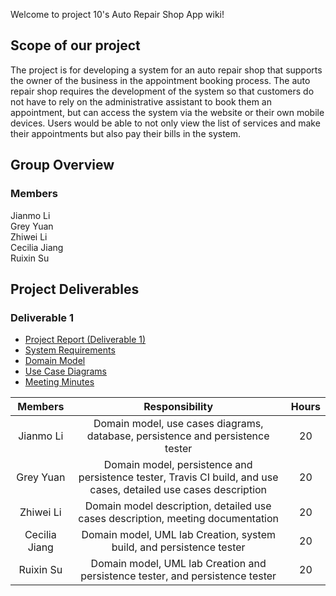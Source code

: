 Welcome to project 10's Auto Repair Shop App wiki!  

## **Scope of our project**  
The project is for developing a system for an auto repair shop that supports the owner of the business in the appointment booking process. The auto repair shop requires the development of the system so that customers do not have to rely on the administrative assistant to book them an appointment, but can access the system via the website or their own mobile devices. Users would be able to not only view the list of services and make their appointments but also pay their bills in the system.

## **Group Overview**  
### Members
Jianmo Li  
Grey Yuan  
Zhiwei Li  
Cecilia Jiang  
Ruixin Su  

## **Project Deliverables**  
### Deliverable 1
* [Project Report (Deliverable 1)](https://github.com/McGill-ECSE321-Winter2021/project-group-10/wiki/Deliverable-1)
* [System Requirements](https://github.com/McGill-ECSE321-Winter2021/project-group-10/wiki/Functional-and-non-functional-requirements)
* [Domain Model](https://github.com/McGill-ECSE321-Winter2021/project-group-10/wiki/Domain-Model)
* [Use Case Diagrams](https://github.com/McGill-ECSE321-Winter2021/project-group-10/wiki/Use-Case-Diagrams)
* [Meeting Minutes](https://github.com/McGill-ECSE321-Winter2021/project-group-10/wiki/Meeting-Documentation)

|   Members | Responsibility  | Hours  |
| :-------: | :-------------: | :-: |
| Jianmo Li | Domain model, use cases diagrams, database, persistence and persistence tester | 20 |
| Grey Yuan | Domain model, persistence and persistence tester, Travis CI build, and use cases, detailed use cases description | 20 |
| Zhiwei Li | Domain model description, detailed use cases description, meeting documentation | 20 |
| Cecilia Jiang |Domain model, UML lab Creation, system build, and persistence tester | 20 |
| Ruixin Su | Domain model, UML lab Creation and persistence tester, and persistence tester | 20 |
